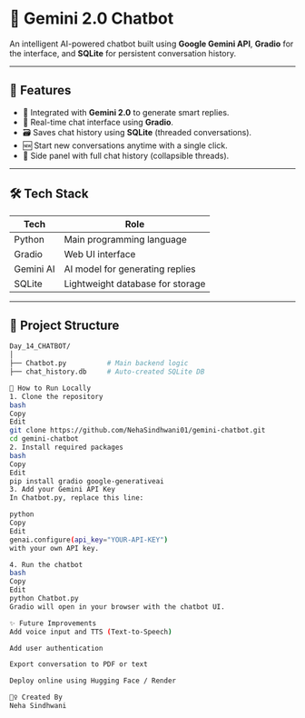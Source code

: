 # 🤖 Gemini 2.0 Chatbot

An intelligent AI-powered chatbot built using **Google Gemini API**, **Gradio** for the interface, and **SQLite** for persistent conversation history.

---

## 🚀 Features

- 🧠 Integrated with **Gemini 2.0** to generate smart replies.
- 💬 Real-time chat interface using **Gradio**.
- 🗃️ Saves chat history using **SQLite** (threaded conversations).
- 🆕 Start new conversations anytime with a single click.
- 📜 Side panel with full chat history (collapsible threads).

---

## 🛠️ Tech Stack

| Tech       | Role                            |
|------------|----------------------------------|
| Python     | Main programming language        |
| Gradio     | Web UI interface                 |
| Gemini AI  | AI model for generating replies  |
| SQLite     | Lightweight database for storage |

---

## 📂 Project Structure

```bash
Day_14_CHATBOT/
│
├── Chatbot.py          # Main backend logic
├── chat_history.db     # Auto-created SQLite DB

🧪 How to Run Locally
1. Clone the repository
bash
Copy
Edit
git clone https://github.com/NehaSindhwani01/gemini-chatbot.git
cd gemini-chatbot
2. Install required packages
bash
Copy
Edit
pip install gradio google-generativeai
3. Add your Gemini API Key
In Chatbot.py, replace this line:

python
Copy
Edit
genai.configure(api_key="YOUR-API-KEY")
with your own API key.

4. Run the chatbot
bash
Copy
Edit
python Chatbot.py
Gradio will open in your browser with the chatbot UI.

✨ Future Improvements
Add voice input and TTS (Text-to-Speech)

Add user authentication

Export conversation to PDF or text

Deploy online using Hugging Face / Render

🙋‍♀️ Created By
Neha Sindhwani


